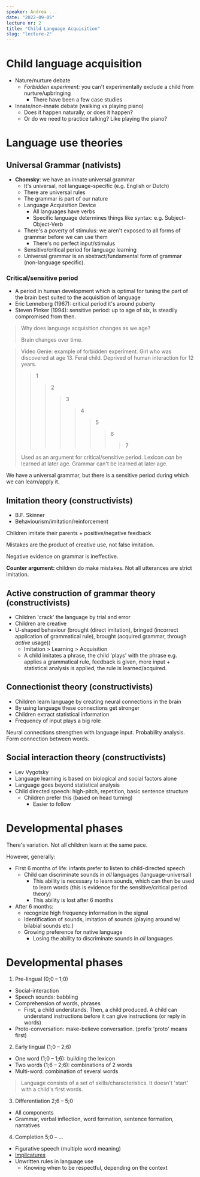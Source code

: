 ```yaml
---
speaker: Andrea ...
date: "2022-09-05"
lecture nr: 2
title: "Child Language Acquisition"
slug: "lecture-2"
---
```


# Child language acquisition

- Nature/nurture debate
  - *Forbidden experiment:* you can't experimentally exclude a child from nurture/upbringing
    - There have been a few case studies
- Innate/non-innate debate (walking vs playing piano)
  - Does it happen naturally, or does it happen?
  - Or do we need to practice talking? Like playing the piano?

# Language use theories

## Universal Grammar (nativists)
- **Chomsky**: we have an innate universal grammar
  - It's universal, not language-specific (e.g. English or Dutch)
  - There are universal rules
  - The grammar is part of our nature
  - Language Acquisition Device
    - All languages have verbs
    - Specific language determines things like syntax: e.g. Subject-Object-Verb
  - There's a poverty of stimulus: we aren't exposed to all forms of grammar before we can use them
    - There's no perfect input/stimulus
  - Sensitive/critical period for language learning
  - Universal grammar is an abstract/fundamental form of grammar (non-language specific). 

### Critical/sensitive period

- A period in human development which is optimal for tuning the part of the brain best suited to the acquisition of language
- Eric Lenneberg (1967): critical period it's around puberty
- Steven Pinker (1994): sensitive period: up to age of six, is steadily compromised from then.

> Why does language acquisition changes as we age?
> 
> Brain changes over time. 

> Video Genie: example of forbidden experiment. Girl who was discovered at age 13. Feral child. Deprived of human interaction for 12 years.
>
> > 1
> > > 2
> > > > 3
> > > > > 4
> > > > > > 5
> > > > > > > 6
> > > > > > > > 7
> 
> Used as an argument for critical/sensitive period. Lexicon *can* be learned at later age. Grammar can't be learned at later age.

We have a universal grammar, but there is a sensitive period during which we can learn/apply it.


## Imitation theory (constructivists)

- B.F. Skinner
- Behaviourism/imitation/reinforcement

Children imitate their parents + positive/negative feedback 

Mistakes are the product of creative use, not false imitation.

Negative evidence on grammar is ineffective.

**Counter argument:** children do make mistakes. Not all utterances are strict imitation.

## Active construction of grammar theory (constructivists)

- Children 'crack' the language by trial and error
- Children are creative
- U-shaped behaviour (brought (direct imitation), bringed (incorrect application of grammatical rule), brought (acquired grammar, through *active* usage)) 
  - Imitation > Learning > Acquisition
  - A child imitates a phrase, the child 'plays' with the phrase e.g. applies a grammatical rule, feedback is given, more input + statistical analysis is applied, the rule is learned/acquired.

## Connectionist theory (constructivists)

- Children learn language by creating neural connections in the brain
- By using language these connections get stronger
- Children extract statistical information
- Frequency of input plays a big role

Neural connections strengthen with language input. Probability analysis. Form connection between words.

## Social interaction theory (constructivists)

- Lev Vygotsky
- Language learning is based on biological and social factors alone
- Language goes beyond statistical analysis
- Child directed speech: high-pitch, repetition, basic sentence structure
  - Children prefer this (based on head turning)
    - Easier to follow

# Developmental phases

There's variation. Not all children learn at the same pace. 

However, generally:

- First 6 months of life: infants prefer to listen to child-directed speech
  - Child can discriminate sounds in *all* languages (language-universal)
    - This ability is necessary to learn sounds, which can then be used to learn words (this is evidence for the sensitive/critical period theory)
    - This ability is lost after 6 months
- After 6 months:
  - recognize high frequency information in the signal
  - Identification of sounds, imitation of sounds (playing around w/ bilabial sounds etc.)
  - Growing preference for native language
    - Losing the ability to discriminate sounds in *all* languages

# Developmental phases

1. Pre-lingual (0;0 – 1;0)
  - Social-interaction
  - Speech sounds: babbling
  - Comprehension of words, phrases
    - First, a child understands. Then, a child produced. A child can understand instructions before it can give instructions (or reply in words)
  - Proto-conversation: make-believe conversation. (prefix 'proto' means first)
2. Early lingual (1;0 – 2;6)
  - One word (1;0 – 1;6): building the lexicon
  - Two words (1;6 – 2;6): combinations of 2 words
  - Multi-word: combination of several words

> Language consists of a set of skills/characteristics. It doesn't 'start' with a child's first words.

3. Differentiation 2;6 – 5;0
  - All components
  - Grammar, verbal inflection, word formation, sentence formation, narratives

4. Completion 5;0 – ...
  - Figurative speech (multiple word meaning)
  - [Implicatures](https://en.wikipedia.org/wiki/Implicature)
  - Unwritten rules in language use
    - Knowing when to be respectful, depending on the context
